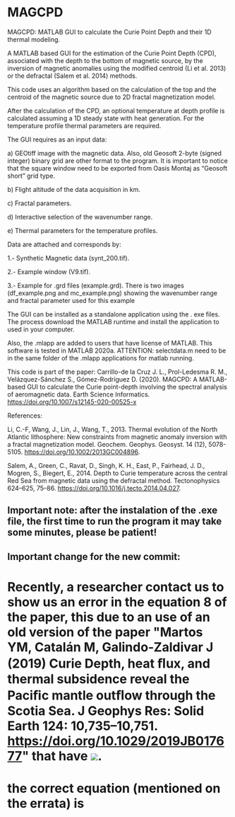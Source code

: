 # MAGCPD

MAGCPD: MATLAB GUI to calculate the Curie Point Depth and their 1D thermal modeling.

A MATLAB based GUI for the estimation of the Curie Point Depth (CPD), associated with the depth to the bottom of magnetic source, by the inversion of magnetic anomalies using the modified centroid (Li et al. 2013) or the defractal (Salem et al. 2014) methods.

This code uses an algorithm based on the calculation of the top and the centroid of the magnetic source due to 2D fractal magnetization model.

After the calculation of the CPD, an optional temperature at depth profile is calculated assuming a 1D steady state with heat generation. For the temperature profile thermal parameters are required.

The GUI requires as an input data:

a) GEOtiff image with the magnetic data. Also, old Geosoft 2-byte (signed integer) binary grid are other format to the program. It is important to notice that the square window need to be exported from Oasis Montaj as “Geosoft short” grid type.

b) Flight altitude of the data acquisition in km.

c) Fractal parameters.

d) Interactive selection of the wavenumber range.

e) Thermal parameters for the temperature profiles.


Data are attached and corresponds by:

1.- Synthetic Magnetic data (synt_200.tif).

2.- Example window (V9.tif).

3.- Example for .grd files (example.grd). There is two images (df_example.png and mc_example.png) showing the wavenumber range and fractal parameter used for this example

The GUI can be installed as a standalone application using the . exe files. The process download the MATLAB runtime and install the application to used in your computer.

Also, the .mlapp are added to users that have license of MATLAB. This software is tested in MATLAB 2020a. ATTENTION: selectdata.m need to be in the same folder of the .mlapp applications for matlab running.


This code is part of the paper: 
Carrillo-de la Cruz J. L.,  Prol-Ledesma R. M., Velázquez-Sánchez S., Gómez-Rodríguez D. (2020).  MAGCPD: A MATLAB-based GUI to calculate the Curie point-depth involving the spectral analysis of aeromagnetic data. Earth Science Informatics. https://doi.org/10.1007/s12145-020-00525-x

References:

Li, C.-F, Wang, J., Lin, J., Wang, T., 2013. Thermal evolution of the North Atlantic lithosphere: New constraints from magnetic anomaly inversion with a fractal magnetization model. Geochem. Geophys. Geosyst. 14 (12), 5078-5105. https://doi.org/10.1002/2013GC004896. 

Salem, A., Green, C., Ravat, D., Singh, K. H., East, P., Fairhead, J. D., Mogren, S., Biegert, E., 2014. Depth to Curie temperature across the central Red Sea from magnetic data using the defractal method. Tectonophysics 624–625, 75–86. https://doi.org/10.1016/j.tecto.2014.04.027.

## Important note: after the instalation of the .exe file, the first time to run the program it may take some minutes, please be patient! 

## Important change for the new commit:
# Recently, a researcher contact us to show us an error in the equation 8 of the paper, this due to an use of an old version of the paper "Martos YM, Catalán M, Galindo‐Zaldivar J (2019) Curie Depth, heat ﬂux, and thermal subsidence reveal the Paciﬁc mantle outﬂow through the Scotia Sea. J Geophys Res: Solid Earth 124: 10,735–10,751. https://doi.org/10.1029/2019JB017677" that have <img src="https://render.githubusercontent.com/render/math?math=sqrt{2 \cdot \deltaZ_{0}} = -1">.
# the correct equation (mentioned on the errata) is 
